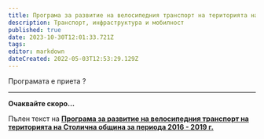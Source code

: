 ```yaml
---
title: Програма за развитие на велосипедния транспорт на територията на Столична община 2016-2019
description: Транспорт, инфраструктура и мобилност
published: true
date: 2023-10-30T12:01:33.721Z
tags: 
editor: markdown
dateCreated: 2022-05-03T12:53:29.129Z
---
```


Програмата е приета ?

---

**Очаквайте скоро…**

Пълен текст на [**Програма за развитие на велосипедния транспорт на територията на Столична община за периода 2016 - 2019 г.**](https://nag.sofia.bg/FileBrowser/File?path=esoft%2Fprograma%20za%20razvitie%20na%20velosipednia%20transport-01.2017%2F%D0%92%D0%95%D0%9B%D0%9E%20%D0%9F%D0%A0%D0%9E%D0%93%D0%A0%D0%90%D0%9C%D0%90%202016-2019%20%D0%A4%D0%98%D0%9D%D0%90%D0%9B%20%D0%A1%D0%9E%D0%A1%20last.pdf)